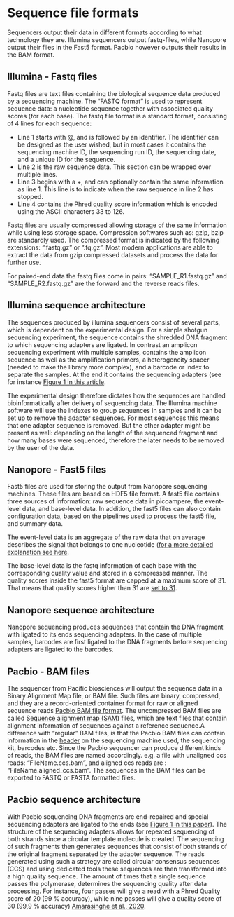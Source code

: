 # Sequence file formats

Sequencers output their data in different formats according to what technology they are. Illumina sequencers output fastq-files, while Nanopore output their files in the Fast5 format. Pacbio however outputs their results in the BAM format.

## Illumina - Fastq files
Fastq files are text files containing the biological sequence data produced by a sequencing machine. The “FASTQ format” is used to represent sequence data: a nucleotide sequence together with associated quality scores (for each base). The fastq file format is a standard format, consisting of 4 lines for each sequence:

- Line 1 starts with @, and is followed by an identifier. The identifier can be designed as the user wished, but in most cases it contains the sequencing machine ID, the sequencing run ID, the sequencing date, and a unique ID for the sequence.
- Line 2 is the raw sequence data. This section can be wrapped over multiple lines.
- Line 3 begins with a +, and can optionally contain the same information as line 1. This line is to indicate when the raw sequence in line 2 has stopped.
- Line 4 contains the Phred quality score information which is encoded using the ASCII characters 33 to 126.

Fastq files are usually compressed allowing storage of the same information while using less storage space. Compression softwares such as: gzip, bzip are standardly used. The compressed format is indicated by the following extensions: “.fastq.gz” or “.fq.gz”. Most modern applications are able to extract the data from gzip compressed datasets and process the data for further use.

For paired-end data the fastq files come in pairs: “SAMPLE_R1.fastq.gz” and “SAMPLE_R2.fastq.gz” are the forward and the reverse reads files.

## Illumina sequence architecture
The sequences produced by illumina sequencers consist of several parts, which is dependent on the experimental design. For a simple shotgun sequencing experiment, the sequence contains the shredded DNA fragment to which sequencing adapters are ligated. In contrast an amplicon sequencing experiment with multiple samples, contains the amplicon sequence as well as the amplification primers, a heterogeneity spacer (needed to make the library more complex), and a barcode or index to separate the samples. At the end it contains the sequencing adapters (see for instance [Figure 1 in this article](https://microbiomejournal.biomedcentral.com/articles/10.1186/2049-2618-2-6 ).

The experimental design therefore dictates how the sequences are handled bioinformatically after delivery of sequencing data. The Illumina machine software will use the indexes to group sequences in samples and it can be set up to remove the adapter sequences. For most sequences this means that one adapter sequence is removed. But the other adapter might be present as well:  depending on the length of the sequenced fragment and how many bases were sequenced, therefore the later needs to be removed by the user of the data.

## Nanopore - Fast5 files
Fast5 files are used for storing the output from Nanopore sequencing machines. These files are based on HDF5 file format. A fast5 file contains three sources of information: raw sequence data in picoampere, the event-level data, and base-level data. In addition, the fast5 files can also contain configuration data, based on the pipelines used to process the fast5 file, and summary data.

The event-level data is an aggregate of the raw data that on average describes the signal that belongs to one nucleotide ([for a more detailed explanation see here](http://simpsonlab.github.io/2017/02/27/packing_fast5/).

The base-level data is the fastq information of each base with the corresponding quality value and stored in a compressed manner. The quality scores inside the fast5 format are capped at a maximum score of 31. That means that quality scores higher than 31 are [set to 31](http://simpsonlab.github.io/2017/02/27/packing_fast5/).

## Nanopore sequence architecture
Nanopore sequencing produces sequences that contain the DNA fragment with ligated to its ends sequencing adapters. In the case of multiple samples, barcodes are first ligated to the DNA fragments before sequencing adapters are ligated to the barcodes.

## Pacbio - BAM files
The sequencer from Pacific biosciences will output the sequence data in a Binary Alignment Map file, or BAM file. Such files are binary, compressed, and they are a record-oriented container format for raw or aligned sequence reads [Pacbio BAM file format](https://pacbiofileformats.readthedocs.io/en/10.0/BAM.html). The uncompressed BAM files are called [Sequence alignment map (SAM)](https://en.wikipedia.org/wiki/SAM_(file_format)) files, which are text files that contain alignment information of sequences against a reference sequence.A difference with “regular” BAM files, is that the Pacbio BAM files can contain information in the [header](https://pacbiofileformats.readthedocs.io/en/10.0/BAM.html) on the sequencing machine used, the sequencing kit, barcodes etc.
Since the Pacbio sequencer can produce different kinds of reads, the BAM files are named accordingly. e.g. a file with unaligned ccs reads: “FileName.ccs.bam”, and aligned ccs reads are : “FileName.aligned_ccs.bam”.  The sequences in the BAM files can be exported to FASTQ or FASTA formatted files.


## Pacbio sequence architecture
With Pacbio sequencing DNA fragments are end-repaired and special sequencing adapters are ligated to the ends (see [Figure 1 in this paper](https://www.nature.com/articles/s41587-019-0217-9)). The structure of the sequencing adapters allows for repeated sequencing of both strands since a circular template molecule is created. The sequencing of such fragments then generates sequences that consist of both strands of the original fragment separated by the adapter sequence. The reads generated using such a strategy are called circular consensus sequences (CCS) and using dedicated tools these sequences are then transformed into a high quality sequence. The amount of times that a single sequence passes the polymerase, determines the sequencing quality after data processing. For instance, four passes will give a read with a Phred Quality score of 20 (99 % accuracy), while nine passes will give a quality score of 30 (99,9 % accuracy) [Amarasinghe et al., 2020](https://genomebiology.biomedcentral.com/articles/10.1186/s13059-020-1935-5).

